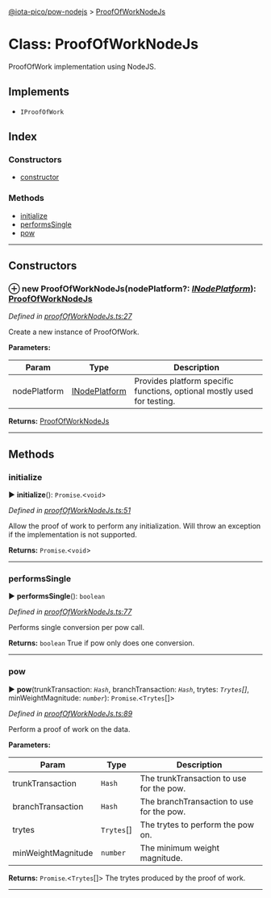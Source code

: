 [@iota-pico/pow-nodejs](../README.md) > [ProofOfWorkNodeJs](../classes/proofofworknodejs.md)



# Class: ProofOfWorkNodeJs


ProofOfWork implementation using NodeJS.

## Implements

* `IProofOfWork`

## Index

### Constructors

* [constructor](proofofworknodejs.md#constructor)


### Methods

* [initialize](proofofworknodejs.md#initialize)
* [performsSingle](proofofworknodejs.md#performssingle)
* [pow](proofofworknodejs.md#pow)



---
## Constructors
<a id="constructor"></a>


### ⊕ **new ProofOfWorkNodeJs**(nodePlatform?: *[INodePlatform](../interfaces/inodeplatform.md)*): [ProofOfWorkNodeJs](proofofworknodejs.md)


*Defined in [proofOfWorkNodeJs.ts:27](https://github.com/iotaeco/iota-pico-pow-nodejs/blob/023f54e/src/proofOfWorkNodeJs.ts#L27)*



Create a new instance of ProofOfWork.


**Parameters:**

| Param | Type | Description |
| ------ | ------ | ------ |
| nodePlatform | [INodePlatform](../interfaces/inodeplatform.md)   |  Provides platform specific functions, optional mostly used for testing. |





**Returns:** [ProofOfWorkNodeJs](proofofworknodejs.md)

---


## Methods
<a id="initialize"></a>

###  initialize

► **initialize**(): `Promise`.<`void`>



*Defined in [proofOfWorkNodeJs.ts:51](https://github.com/iotaeco/iota-pico-pow-nodejs/blob/023f54e/src/proofOfWorkNodeJs.ts#L51)*



Allow the proof of work to perform any initialization. Will throw an exception if the implementation is not supported.




**Returns:** `Promise`.<`void`>





___

<a id="performssingle"></a>

###  performsSingle

► **performsSingle**(): `boolean`



*Defined in [proofOfWorkNodeJs.ts:77](https://github.com/iotaeco/iota-pico-pow-nodejs/blob/023f54e/src/proofOfWorkNodeJs.ts#L77)*



Performs single conversion per pow call.




**Returns:** `boolean`
True if pow only does one conversion.






___

<a id="pow"></a>

###  pow

► **pow**(trunkTransaction: *`Hash`*, branchTransaction: *`Hash`*, trytes: *`Trytes`[]*, minWeightMagnitude: *`number`*): `Promise`.<`Trytes`[]>



*Defined in [proofOfWorkNodeJs.ts:89](https://github.com/iotaeco/iota-pico-pow-nodejs/blob/023f54e/src/proofOfWorkNodeJs.ts#L89)*



Perform a proof of work on the data.


**Parameters:**

| Param | Type | Description |
| ------ | ------ | ------ |
| trunkTransaction | `Hash`   |  The trunkTransaction to use for the pow. |
| branchTransaction | `Hash`   |  The branchTransaction to use for the pow. |
| trytes | `Trytes`[]   |  The trytes to perform the pow on. |
| minWeightMagnitude | `number`   |  The minimum weight magnitude. |





**Returns:** `Promise`.<`Trytes`[]>
The trytes produced by the proof of work.






___


